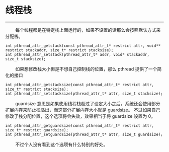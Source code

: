 # 线程栈
***

&emsp;&emsp;
每个线程都是在特定栈上面运行的，如果不设置的话那么会按照默认方式来分配栈。

    int pthread_attr_getstack(const pthread_attr_t* restrict attr, void** restrict stackaddr, size_t* restrict stacksize);
    int pthread_attr_setstack(pthread_attr_t* addr, void* stackaddr, size_t stacksize);

&emsp;&emsp;
如果想修改栈大小但是不想自己控制栈的位置，那么 pthread 提供了一个简化的接口

    int pthread_attr_getstacksize(const pthread_attr_t* restrict attr, size_t* restrict stacksize);
    int pthread_attr_setstacksize(pthread_attr_t* attr, size_t stacksize);

&emsp;&emsp;
guardsize 意思是如果使用线程栈超过了设定大小之后，系统还会使用部分扩展内存来防止栈溢出，而这部分扩展内存大小就是 guardsize。
不过如果自己修改了栈分配位置，这个选项将会失效，效果相当于将 guardsize 设置为 0。

    int pthread_attr_getguardsize(const pthread_attr_t* restrict attr, size_t* restrict guardsize);
    int pthread_attr_setguardsize(pthread_attr_t* attr, size_t guardsize);
    
&emsp;&emsp;
不过个人没有看到这个选项有什么特别的好处。